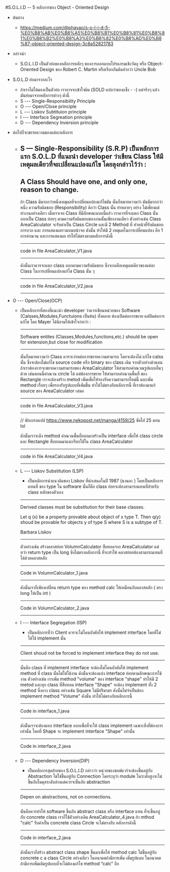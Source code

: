 #S.O.L.I.D -- 5 หลักการของ Object - Oriented Design
  * ต้นทาง 
    *   https://medium.com/@phayao/s-o-l-i-d-5-%E0%B8%AB%E0%B8%A5%E0%B8%B1%E0%B8%81%E0%B8%81%E0%B8%B2%E0%B8%A3%E0%B8%82%E0%B8%AD%E0%B8%87-object-oriented-design-3c8a52821783

 * กล่าวนำ
    * S.O.L.I.D เป็นตัวย่อของหลักการหลักๆ ของการออกแบบโปรแกรมเชิงวัตถุ หรือ Object-Oriented Design ของ Robert C. Martin หรือเรียกกันติดปากว่า Uncle Bob

 * S.O.L.D ย่อมาจากอะไร 
    * ถ้าเราไม่ได้มองเป็นตัวย่อ เราอาจจะเข้าใจผิด (SOLD แปลว่าของเเข็ง - -) แต่จริงๆ แล้ว มันย่อมาจากหลักการต่างๆ ดังนี้ 
     * S --- Single-Responsibility  Principle 
     * O --- Open/Close principle
     * L --- Liskov Subtituion principle
     * I --- Interface Segreation principle
     * D --- Dependency Inversion principle
* ต่อไปก็จะขยายความของแต่ละหลักการ 
    * S — Single-Responsibility (S.R.P)
      เป็นหลักการแรก S.O.L.D ที่แนะนำ developer ว่าเขียน Class ให้มีเหตุผลเดียวที่จะเปลี่ยนแปลงแก้ไข โดยลุงกล่าวไว้ว่า :
      ------------------------------------------------------------
         A Class Should have one, and only one, reason to change.
      ------------------------------------------------------------
      ถ้า Class มีมากกว่าหนึ่งเหตุผลที่จะเปลี่ยนแปลงแก้ไขมัน นั้นก็หมายความว่า มันมีมากกว่า หนึ่ง  ความรับผิดชอบ (Responsibility) คิอว่า Class นั้น ทำหลายๆ อย่าง ไม่เพี่ยงแต่ทำงานอย่างเดียว เมื่อเราเจอ Class ที่มีลักษณะแบบนี้แล้ว เราควรที่จะแตก Class นั้นออกเป็น Class ย่อยๆ ตามความรับผิดชอบของงานนั้นเพียงงานเดียว
      ตัวอย่างเช่น Class AreaCalculator จะรับค่าเป็น Class Circle และมี 2 Method ที่ ทำหน้าที่รับผิดชอบการบวก และ การแสดงผลรวมบนหน้าจอ ดังนั้น ทำให้มี 2 เหตุผลในการเปลี่ยนแปลง คือ 1 การคำณวน และการแสดงผล ทำให้ไม่ตรงตามหลักการดังนี้ 

      -------------------------------------

      code in file AreaCalculator_V1.java

      -------------------------------------

      ดังนั้นเราควรจะแตก class ออกตามความรับผิดชอบ ซึ่งจะเหลือเหตุผลเดียวของแต่ละ Class ในการเปลี่ยนแปลงแก้ไข Class นั้น ๆ


      -------------------------------------

      code in file AreaCalculator_V2.java

      -------------------------------------



* O --- Open/Close(OCP)
   * เป็นหลักการที่สองที่แนะนำ developer ว่าควรเขียนหน่วยของ Software (Calsses,Modules,Functuions เป็นต้น) ทั้งหลาย ต้องเปิดต่อการขยาย แต่ปิดต่อการแก้ไข โดย Mayer ได้นิยามให้เข้าใจง่ายว่า :

      -------------------------------------------------------
      Software entites (Classes,Modules,functions,etc.) should be open for extension,but close for modification

      -------------------------------------------------------

      นั้นก็หมายความว่า Class ควรจะง่ายต่อการขยายความสามารถ โดยจะต้องไม่ แก้ไข calss นั้น ซึ่งจะต้องไม่แก้ไข source code หรือ binary ของ class  เดิม 
      จากตัวอย่างด้านบน ถ้าเราต้องการจะขยายความสามารถของ AreaCalculator ให้สามารถคำณวณรูปแบบอื่นๆ ด้วย เช่นตอนนี้คำณวน circle ได้  แต่ต้องการขยาย ให้สามารถคำณวนพื้นที่ ของ Rectangle เราจะต้องสร้าง metod เพิ่มเพื่อให้รองรับความสามารถใหม่นี้ และเพิ่ม method เรื่อยๆ เพื่อรองรับรูปแบบที่เพิ่มขึ้น ทำให้ไม่ตรงกับหลักการนี้ ที่เราต้องมาแก้ source ของ AreaCalculator เสมอ

      
      -------------------------------------

      code in file AreaCalculator_V3.java

      -------------------------------------

      // พักเบรกแปป https://www.nekopost.net/manga/4159/25 ซัดไป 25 ตอน lol 
     
      ดังนั้นเราจะดึง method คำณวนพื้นที่ออกมาสร้างเป็น interface เพื่อให้ class circle และ Rectangle สืบทอดมาและเรียกใช้ใน class AreaCalculator 

      
      -------------------------------------

      code in file AreaCalculator_V4.java

      -------------------------------------


   * L --- Liskov Substitution (LSP) 
      * เป็นหลักการนำแนวคิดของ Liskov ที่นำเสนอในปี 1987 (นานอะ ) โดยเป็นหลักการแทนที่ ของ type ใน software นั้นก็คือ class ย่อยจะต้องสามารถแทนที่สำหรับ class หลักของตัวเอง 

      ---------------------------------------

      Derived classes must be substitution for their base classes.

      Let q (x) be a property provable about object of x type T. Then q(y) shoud  be provable  for objects y of type S where S is a subtype of T.

      Barbara Liskov 

      ---------------------------------------      

      ตัวอย่างเช่น สร้างคลาสย่อย VolumnCalculator สืบทอดจาก AreaCalculator แต่ทว่า return type เป็น long ซึงไม่ตรงหลักการนี้ ที่จะทำให้ คลาสย่อยต้องสามารถแทนที่ได้ด้วยคลาสหลัก 


      ---------------------------------------

      Code in VolumnCalculator_1.java

      ---------------------------------------

      ดังนั้นเราก็เพียงเปลี่ยน return type ของ method    calc ให้เหมือนกับคลาสหลัก  ( ตรง long ให้เป็น int )

      ---------------------------------------

      Code in VolumnCalculator_2.java

      ---------------------------------------
   
   * I --- Interface Segregation (ISP)
      * เป็นหลักการทื่ว่า Client ควรจะไม่โดนบังคับให้ implement interface โดยที่ไม่ใด้ใช้ implement นั้น 

      -------------------------------

      Client shoud not be forced to implement interface they do not use.

      -------------------------------

      นั้นคือ class ที่ implement interface จะต้องไม่โดนบังคับให้ implement method ที่ class นั้นไม่ได้ใช้งาน ดังนั้นจะต้องแบ่ง interface ย่อยตามลักษณะการใช้งาน 
      ตัวอย่างเช่น เราเพิ่ม method "volume" ของ interface "shape" ทำให้มี 2 metod และทุก class ที่สืบทอด  interface "Shape" จะต้อง implement ทั้ง 2 method ซึ่งบาง class อย่างเช่น Square ไม่มีปริมาตร ดังนั้นไม่จำเป็นต้อง implement method "Volume" ดังนั้น ทำให้ไม่ตรงกับหลักการนี้ 
      
      -------------------------------
       Code in interface_1.java

      -------------------------------
      
      ดังนั้นเราจะต้องแยก  interface ออกเพื่อที่จะให้ class implement เฉพาะสิ่งที่ต้องการเท่านั้น โดยที่ Shape จะ implement interface "Shape" เท่านั้น

      -------------------------------
       Code in interface_2.java

      -------------------------------

   * D --- Dependency Inversion(DIP)
      * เป็นหลักการสุดท้ายของ S.O.L.I.D กล่าวว่า หน่วยของซอฟแวร์จะต้องขึ้นอยู่กับ Abstraction ไม่ใช่ขึ้นอยู่กับ Connection โดยระบุว่า module ในระดับสูงจะไม่ขึ้นกับโมดุลระดับล่างแต่ควรจะขึ้นกับ abstraction 

      ---------------------------------------

      Depen on abstractions, not on connections.

      ---------------------------------------

      นั่นคือควรทำให้ software ขึ้นกับ abstract class หรือ interface แทน ที่จะขึ้นอบู่กับ concrete class
      เราก็ใช้ตัวอย่างเดิม AreaCalculator_4.java  ถ้า mthod "calc"  รับค่าเป็น concrete class  Circle จะไม่ตรงกับ หลักการดังนี้ 

      
      ---------------------------------------
       Code in interface_2.java

      ---------------------------------------

      ดังนั้นเราก็สร้าง abstract class shape ขึ้นมาเพื่อให้ method calc ไม่ขึ้นอยู่กับ concrete c a class Circle อย่างเดียว ในอนาคตถ้ามีการเพิ่ม   เติ่มรูปแบบ ในอนาคตถ้ามีการเพิ่มเติมรูปแบบก็จะไม่ต้องแก้ไข method “calc” อีก
       















